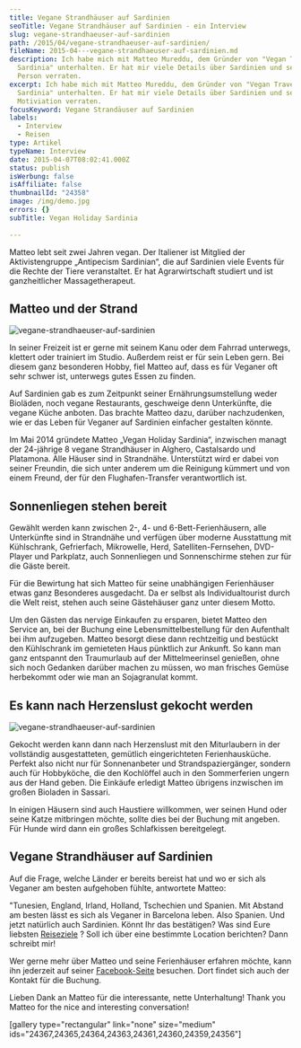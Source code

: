 ```yaml
---
title: Vegane Strandhäuser auf Sardinien
seoTitle: Vegane Strandhäuser auf Sardinien - ein Interview
slug: vegane-strandhaeuser-auf-sardinien
path: /2015/04/vegane-strandhaeuser-auf-sardinien/
fileName: 2015-04---vegane-strandhaeuser-auf-sardinien.md
description: Ich habe mich mit Matteo Mureddu, dem Gründer von "Vegan Travel
  Sardinia" unterhalten. Er hat mir viele Details über Sardinien und seine
  Person verraten.
excerpt: Ich habe mich mit Matteo Mureddu, dem Gründer von "Vegan Travel
  Sardinia" unterhalten. Er hat mir viele Details über Sardinien und seine
  Motiviation verraten.
focusKeyword: Vegane Strandäuser auf Sardinien
labels:
  - Interview
  - Reisen
type: Artikel
typeName: Interview
date: 2015-04-07T08:02:41.000Z
status: publish
isWerbung: false
isAffiliate: false
thumbnailId: "24358"
image: /img/demo.jpg
errors: {}
subTitle: Vegan Holiday Sardinia
  
---
```


Matteo lebt seit zwei Jahren vegan. Der Italiener ist Mitglied der
Aktivistengruppe „Antipecism Sardinian“, die auf Sardinien viele Events für die
Rechte der Tiere veranstaltet. Er hat Agrarwirtschaft studiert und ist
ganzheitlicher Massagetherapeut.

## Matteo und der Strand

![vegane-strandhaeuser-auf-sardinien](http://cardamonchai.com/wp-content/uploads/2019/06/vegane-strandhaeuser-auf-sardinien-2-400x533.jpg "Matteo liebt Sardinien")

In seiner Freizeit ist er gerne mit seinem Kanu oder dem Fahrrad unterwegs,
klettert oder trainiert im Studio. Außerdem reist er für sein Leben gern. Bei
diesem ganz besonderen Hobby, fiel Matteo auf, dass es für Veganer oft sehr
schwer ist, unterwegs gutes Essen zu finden.

Auf Sardinien gab es zum Zeitpunkt seiner Ernährungsumstellung weder Bioläden,
noch vegane Restaurants, geschweige denn Unterkünfte, die vegane Küche anboten.
Das brachte Matteo dazu, darüber nachzudenken, wie er das Leben für Veganer auf
Sardinien einfacher gestalten könnte.

Im Mai 2014 gründete Matteo „Vegan Holiday Sardinia“, inzwischen managt der
24-jährige 8 vegane Strandhäuser in Alghero, Castalsardo und Platamona. Alle
Häuser sind in Strandnähe. Unterstützt wird er dabei von seiner Freundin, die
sich unter anderem um die Reinigung kümmert und von einem Freund, der für den
Flughafen-Transfer verantwortlich ist.

## Sonnenliegen stehen bereit

Gewählt werden kann zwischen 2-, 4- und 6-Bett-Ferienhäusern, alle Unterkünfte
sind in Strandnähe und verfügen über moderne Ausstattung mit Kühlschrank,
Gefrierfach, Mikrowelle, Herd, Satelliten-Fernsehen, DVD- Player und Parkplatz,
auch Sonnenliegen und Sonnenschirme stehen zur für die Gäste bereit.

Für die Bewirtung hat sich Matteo für seine unabhängigen Ferienhäuser etwas ganz
Besonderes ausgedacht. Da er selbst als Individualtourist durch die Welt reist,
stehen auch seine Gästehäuser ganz unter diesem Motto.

Um den Gästen das nervige Einkaufen zu ersparen, bietet Matteo den Service an,
bei der Buchung eine Lebensmittelbestellung für den Aufenthalt bei ihm
aufzugeben. Matteo besorgt diese dann rechtzeitig und bestückt den Kühlschrank
im gemieteten Haus pünktlich zur Ankunft. So kann man ganz entspannt den
Traumurlaub auf der Mittelmeerinsel genießen, ohne sich noch Gedanken darüber
machen zu müssen, wo man frisches Gemüse herbekommt oder wie man an Sojagranulat
kommt.

## Es kann nach Herzenslust gekocht werden

![vegane-strandhaeuser-auf-sardinien](http://cardamonchai.com/wp-content/uploads/2019/06/vegane-strandhaeuser-auf-sardinien-7-400x300.jpg "Jeden Morgen schwimmen")

Gekocht werden kann dann nach Herzenslust mit den Miturlaubern in der
vollständig ausgestatteten, gemütlich eingerichteten Ferienhausküche. Perfekt
also nicht nur für Sonnenanbeter und Strandspaziergänger, sondern auch für
Hobbyköche, die den Kochlöffel auch in den Sommerferien ungern aus der Hand
geben. Die Einkäufe erledigt Matteo übrigens inzwischen im großen Bioladen in
Sassari.

In einigen Häusern sind auch Haustiere willkommen, wer seinen Hund oder seine
Katze mitbringen möchte, sollte dies bei der Buchung mit angeben. Für Hunde wird
dann ein großes Schlafkissen bereitgelegt.

## Vegane Strandhäuser auf Sardinien

Auf die Frage, welche Länder er bereits bereist hat und wo er sich als Veganer
am besten aufgehoben fühlte, antwortete Matteo:

"Tunesien, England, Irland, Holland, Tschechien und Spanien. Mit Abstand am
besten lässt es sich als Veganer in Barcelona leben. Also Spanien. Und jetzt
natürlich auch Sardinien. Könnt Ihr das bestätigen? Was sind Eure liebsten
[Reiseziele](/category/unterwegs/reisen/) ? Soll ich über eine bestimmte
Location berichten? Dann schreibt mir!

Wer gerne mehr über Matteo und seine Ferienhäuser erfahren möchte, kann ihn
jederzeit auf seiner [Facebook-Seite](https://www.facebook.com/vegansardinia)
besuchen. Dort findet sich auch der Kontakt für die Buchung.

Lieben Dank an Matteo für die interessante, nette Unterhaltung! Thank you Matteo
for the nice and interesting conversation!

[gallery type="rectangular" link="none" size="medium"
ids="24367,24365,24364,24363,24361,24360,24359,24356"]

  